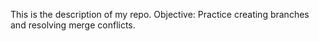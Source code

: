 This is the description of my repo.
Objective: Practice creating branches and resolving merge conflicts.